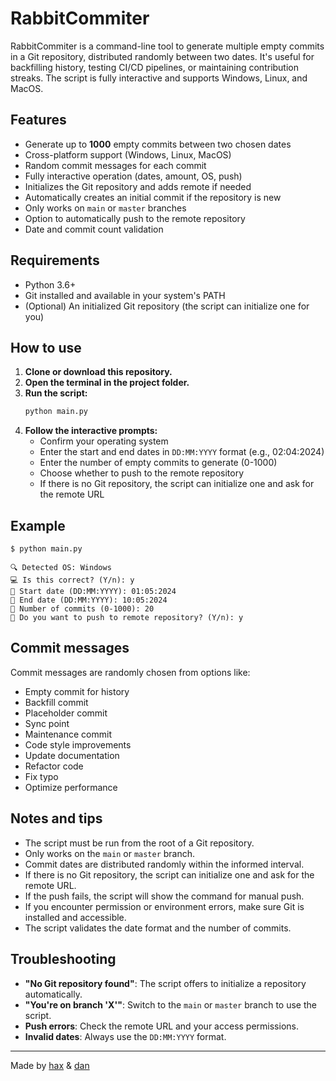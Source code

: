 # RabbitCommiter

RabbitCommiter is a command-line tool to generate multiple empty commits in a Git repository, distributed randomly between two dates. It's useful for backfilling history, testing CI/CD pipelines, or maintaining contribution streaks. The script is fully interactive and supports Windows, Linux, and MacOS.

## Features
- Generate up to **1000** empty commits between two chosen dates
- Cross-platform support (Windows, Linux, MacOS)
- Random commit messages for each commit
- Fully interactive operation (dates, amount, OS, push)
- Initializes the Git repository and adds remote if needed
- Automatically creates an initial commit if the repository is new
- Only works on `main` or `master` branches
- Option to automatically push to the remote repository
- Date and commit count validation

## Requirements
- Python 3.6+
- Git installed and available in your system's PATH
- (Optional) An initialized Git repository (the script can initialize one for you)

## How to use
1. **Clone or download this repository.**
2. **Open the terminal in the project folder.**
3. **Run the script:**
   ```bash
   python main.py
   ```
4. **Follow the interactive prompts:**
   - Confirm your operating system
   - Enter the start and end dates in `DD:MM:YYYY` format (e.g., 02:04:2024)
   - Enter the number of empty commits to generate (0-1000)
   - Choose whether to push to the remote repository
   - If there is no Git repository, the script can initialize one and ask for the remote URL

## Example
```
$ python main.py

🔍 Detected OS: Windows
💻 Is this correct? (Y/n): y
📅 Start date (DD:MM:YYYY): 01:05:2024
📅 End date (DD:MM:YYYY): 10:05:2024
🔢 Number of commits (0-1000): 20
🚀 Do you want to push to remote repository? (Y/n): y
```

## Commit messages
Commit messages are randomly chosen from options like:
- Empty commit for history
- Backfill commit
- Placeholder commit
- Sync point
- Maintenance commit
- Code style improvements
- Update documentation
- Refactor code
- Fix typo
- Optimize performance

## Notes and tips
- The script must be run from the root of a Git repository.
- Only works on the `main` or `master` branch.
- Commit dates are distributed randomly within the informed interval.
- If there is no Git repository, the script can initialize one and ask for the remote URL.
- If the push fails, the script will show the command for manual push.
- If you encounter permission or environment errors, make sure Git is installed and accessible.
- The script validates the date format and the number of commits.

## Troubleshooting
- **"No Git repository found"**: The script offers to initialize a repository automatically.
- **"You're on branch 'X'"**: Switch to the `main` or `master` branch to use the script.
- **Push errors**: Check the remote URL and your access permissions.
- **Invalid dates**: Always use the `DD:MM:YYYY` format.

---

Made by [hax](https://github.com/emptyhax) & [dan](https://github.com/Dansvn)
